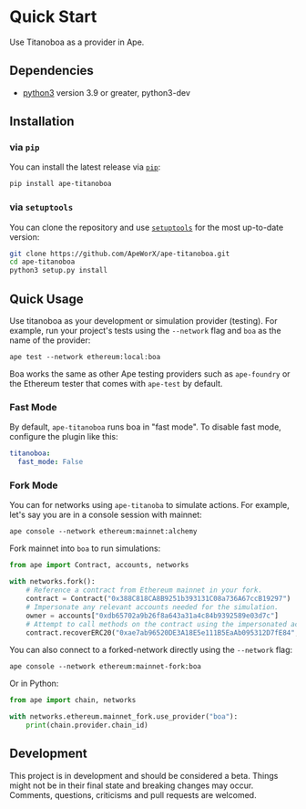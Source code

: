 # Quick Start

Use Titanoboa as a provider in Ape.

## Dependencies

* [python3](https://www.python.org/downloads) version 3.9 or greater, python3-dev

## Installation

### via `pip`

You can install the latest release via [`pip`](https://pypi.org/project/pip/):

```bash
pip install ape-titanoboa
```

### via `setuptools`

You can clone the repository and use [`setuptools`](https://github.com/pypa/setuptools) for the most up-to-date version:

```bash
git clone https://github.com/ApeWorX/ape-titanoboa.git
cd ape-titanoboa
python3 setup.py install
```

## Quick Usage

Use titanoboa as your development or simulation provider (testing).
For example, run your project's tests using the `--network` flag and `boa` as the name of the provider:

```shell
ape test --network ethereum:local:boa
```

Boa works the same as other Ape testing providers such as `ape-foundry` or the Ethereum tester that comes with `ape-test` by default.

### Fast Mode

By default, `ape-titanoboa` runs boa in "fast mode".
To disable fast mode, configure the plugin like this:

```yaml
titanoboa:
  fast_mode: False
```

### Fork Mode

You can for networks using `ape-titanoba` to simulate actions.
For example, let's say you are in a console session with mainnet:

```shell
ape console --network ethereum:mainnet:alchemy
```

Fork mainnet into `boa` to run simulations:

```python
from ape import Contract, accounts, networks

with networks.fork():
    # Reference a contract from Ethereum mainnet in your fork.
    contract = Contract("0x388C818CA8B9251b393131C08a736A67ccB19297")
    # Impersonate any relevant accounts needed for the simulation.
    owner = accounts["0xdb65702a9b26f8a643a31a4c84b9392589e03d7c"]
    # Attempt to call methods on the contract using the impersonated accounts.
    contract.recoverERC20("0xae7ab96520DE3A18E5e111B5EaAb095312D7fE84", 10, sender=owner)
```

You can also connect to a forked-network directly using the `--network` flag:

```shell
ape console --network ethereum:mainnet-fork:boa
```

Or in Python:

```python
from ape import chain, networks

with networks.ethereum.mainnet_fork.use_provider("boa"):
    print(chain.provider.chain_id)
```

## Development

This project is in development and should be considered a beta.
Things might not be in their final state and breaking changes may occur.
Comments, questions, criticisms and pull requests are welcomed.
